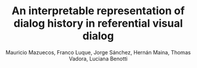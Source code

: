 ---
paperId: 2
author: Mauricio Mazuecos, Franco Luque, Jorge Sánchez, Hernán  Maina, Thomas Vadora, Luciana Benotti
publicationauthor: Mazuecos, M. et al.
title: An interpretable representation of dialog history in referential visual dialog
pdf: paper_02.pdf
poster: 
alt: --
type: Oral & Poster
topic: Semantic Representation, Multi-modal Models
subtopic: Dialog History
link: https://research.latinxinai.org/papers/naacl/2022/pdf/paper_02.pdf
conference: naacl
year: 2022
tags: naacl-2022
location: Virtual
---